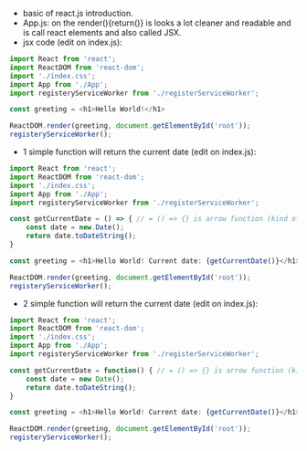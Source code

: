 * basic of react.js introduction.
* App.js: on the render(){return()} is looks a lot cleaner and readable and is call react elements and also called JSX.
* jsx code (edit on index.js):
```javascript
import React from 'react';
import ReactDOM from 'react-dom';
import './index.css';
import App from './App';
import registeryServiceWorker from './registerServiceWorker';

const greeting = <h1>Hello World!</h1>

ReactDOM.render(greeting, document.getElementById('root'));
registeryServiceWorker();
```
* 1 simple function will return the current date (edit on index.js):
```javascript
import React from 'react';
import ReactDOM from 'react-dom';
import './index.css';
import App from './App';
import registeryServiceWorker from './registerServiceWorker';

const getCurrentDate = () => { // = () => {} is arrow function (kind of syntax).
    const date = new.Date();
    return date.toDateString();
}

const greeting = <h1>Hello World! Current date: {getCurrentDate()}</h1> // referred function into jsx.

ReactDOM.render(greeting, document.getElementById('root'));
registeryServiceWorker();
```
* 2 simple function will return the current date (edit on index.js):
```javascript
import React from 'react';
import ReactDOM from 'react-dom';
import './index.css';
import App from './App';
import registeryServiceWorker from './registerServiceWorker';

const getCurrentDate = function() { // = () => {} is arrow function (kind of syntax).
    const date = new Date();
    return date.toDateString();
}

const greeting = <h1>Hello World! Current date: {getCurrentDate()}</h1> // referred function into jsx.

ReactDOM.render(greeting, document.getElementById('root'));
registeryServiceWorker();
```
